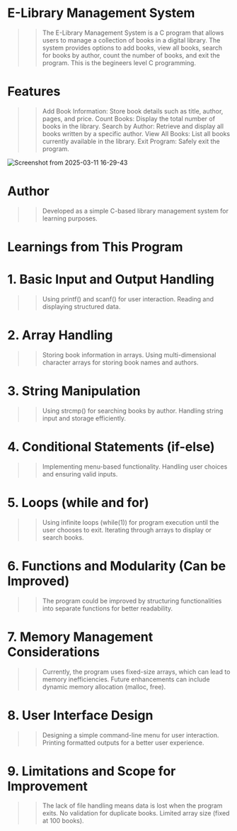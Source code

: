 # E-Library Management System
>>The E-Library Management System is a C program that allows users to manage a collection of books in a digital library. The system provides options to add books, view all books, search for books by author, count the number of books, and exit the program. This is the begineers level C programming.

# Features
>> Add Book Information: Store book details such as title, author, pages, and price.
>> Count Books: Display the total number of books in the library.
>> Search by Author: Retrieve and display all books written by a specific author.
>> View All Books: List all books currently available in the library.
>> Exit Program: Safely exit the program.

![Screenshot from 2025-03-11 16-29-43](https://github.com/user-attachments/assets/ac597f8d-933b-4b5f-86d2-aee39e289717)

# Author
>> Developed as a simple C-based library management system for learning purposes.

# Learnings from This Program

# 1. Basic Input and Output Handling
>> Using printf() and scanf() for user interaction.
>> Reading and displaying structured data.

# 2. Array Handling
>> Storing book information in arrays.
>> Using multi-dimensional character arrays for storing book names and authors.

# 3. String Manipulation
>> Using strcmp() for searching books by author.
>> Handling string input and storage efficiently.

# 4. Conditional Statements (if-else)
>> Implementing menu-based functionality.
>> Handling user choices and ensuring valid inputs.

# 5. Loops (while and for)
>> Using infinite loops (while(1)) for program execution until the user chooses to exit.
>> Iterating through arrays to display or search books.

# 6. Functions and Modularity (Can be Improved)
>> The program could be improved by structuring functionalities into separate functions for better readability.

# 7. Memory Management Considerations
>> Currently, the program uses fixed-size arrays, which can lead to memory inefficiencies.
>> Future enhancements can include dynamic memory allocation (malloc, free).

# 8. User Interface Design
>> Designing a simple command-line menu for user interaction.
>> Printing formatted outputs for a better user experience.

# 9. Limitations and Scope for Improvement
>> The lack of file handling means data is lost when the program exits.
>> No validation for duplicate books.
>> Limited array size (fixed at 100 books).

